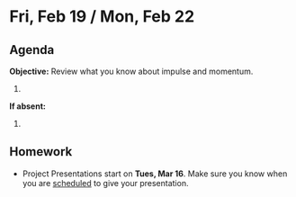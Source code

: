 Fri, Feb 19 / Mon, Feb 22
==================

Agenda
---------
**Objective:** Review what you know about impulse and momentum.

1. 

**If absent:**

1. 

Homework 
-------------
- Project Presentations start on **Tues, Mar 16**.  Make sure you know when you are [scheduled][sched] to give your presentation.

[sched]: https://avoncsc-my.sharepoint.com/:x:/g/personal/zjrohrbach_avon-schools_org/EVsn6ZkyMl5JvXYEBYTGRvoBX3OiSecqg16WeqB-1EcFXQ?e=287pOt
<!--stackedit_data:
eyJoaXN0b3J5IjpbMTA1MTIwNzQ4NSw1NDEwNTExMzksLTc3ND
A3MzY4OSwxMDEzODkxNjk3LC01ODU4MjQ4Myw2MTc3ODA5MDQs
LTE2MTQxOTI4NCw1MTI2OTM1NTQsOTA3ODkyMzQ2LDYzMzQ2Mz
M1OCw3NDY2NDgwMzAsLTcxMDcwOTQyNiwzNTE5MjgzMTEsLTE3
Mjk1Njg2OTUsLTE4NjkxNjU1MjgsMTI5MDExNjQwMywtMTMwNz
gxNTAyOSw0NTMzMzU4MTgsLTY2MDk1Mjc5MywtMTM3MTMxODAy
OV19
-->